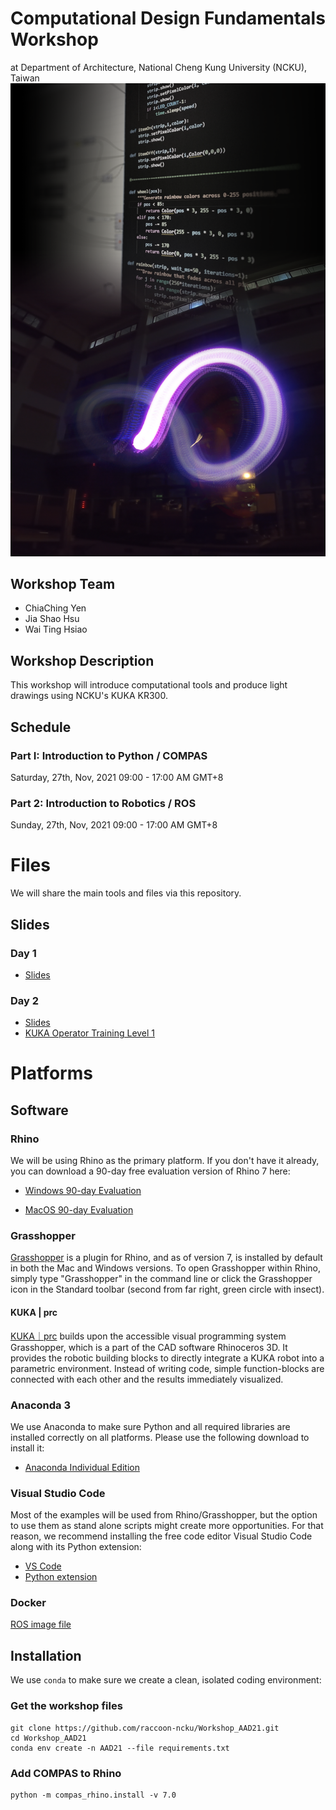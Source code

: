 # Computational Design Fundamentals Workshop

at Department of Architecture, National Cheng Kung University (NCKU), Taiwan
![cover](images/temp_poster.png)

## Workshop Team

* ChiaChing Yen
* Jia Shao Hsu
* Wai Ting Hsiao


## Workshop Description

This workshop will introduce computational tools and produce light drawings using NCKU's KUKA KR300. 

## Schedule

### Part I: Introduction to Python / COMPAS
Saturday, 27th, Nov, 2021
09:00 - 17:00 AM GMT+8


### Part 2: Introduction to Robotics / ROS
Sunday, 27th, Nov, 2021
09:00 - 17:00 AM GMT+8


# Files
We will share the main tools and files via this repository.
## Slides
### Day 1
* [Slides](https://docs.google.com/presentation/d/1tahWXxf2nWbqUAjqU-1wBMUrXO0rNCbNOPYWozIY7lY/edit?usp=sharing)

### Day 2
* [Slides](https://docs.google.com/presentation/d/15ec5Wa7KNDxkGU1VqWV8aeNBdFWXe9WfvMc_ZKurvFs/edit?usp=sharing)
* [KUKA Operator Training Level 1](https://docs.google.com/presentation/d/15XVlAwplSnY7Gh0MX_H0Y_2SLvio-tZHKGouif-THcs/edit#slide=id.g104a09d43b2_0_116)


# Platforms

## Software

### Rhino

We will be using Rhino as the primary platform. 
If you don't have it already, you can download a 90-day free evaluation version of Rhino 7 here:

* [Windows 90-day Evaluation](https://www.rhino3d.com/download/rhino-for-windows/evaluation)

* [MacOS 90-day Evaluation](https://www.rhino3d.com/download/rhino-for-mac/evaluation)

### Grasshopper

[Grasshopper](https://www.rhino3d.com/features/#grasshopper) is a plugin for Rhino, and as of version 7, is installed by default in both the Mac and Windows versions. To open Grasshopper within Rhino, simply type "Grasshopper" in the command line or click the Grasshopper icon in the Standard toolbar (second from far right, green circle with insect).

#### KUKA | prc
[KUKA｜prc](https://drive.google.com/open?id=1O63rN-ZNFxLWrAJdCIpXqGN213gcix0F&authuser=ccyen%40umich.edu&usp=drive_fs) builds upon the accessible visual programming system Grasshopper, which is a part of the CAD software Rhinoceros 3D.
It provides the robotic building blocks to directly integrate a KUKA robot into a parametric environment. Instead of writing code, simple function-blocks are connected with each other and the results immediately visualized.


### Anaconda 3

We use Anaconda to make sure Python and all required libraries are installed correctly on all platforms. Please use the following download to install it:

* [Anaconda Individual Edition](https://www.anaconda.com/products/individual)

### Visual Studio Code

Most of the examples will be used from Rhino/Grasshopper, but the option to use them as stand alone scripts might create more opportunities. For that reason, we recommend installing the free code editor Visual Studio Code along with its Python extension:

* [VS Code](https://code.visualstudio.com/)
* [Python extension](https://marketplace.visualstudio.com/items?itemName=ms-python.python)

### Docker

[ROS image file](https://drive.google.com/file/d/1ils6S9j3ilRyXF-IqWPwPT7AnrxqdZIX/view?usp=sharing)

## Installation

We use `conda` to make sure we create a clean, isolated coding environment:

### Get the workshop files

    git clone https://github.com/raccoon-ncku/Workshop_AAD21.git
    cd Workshop_AAD21
    conda env create -n AAD21 --file requirements.txt

### Add COMPAS to Rhino

    python -m compas_rhino.install -v 7.0
